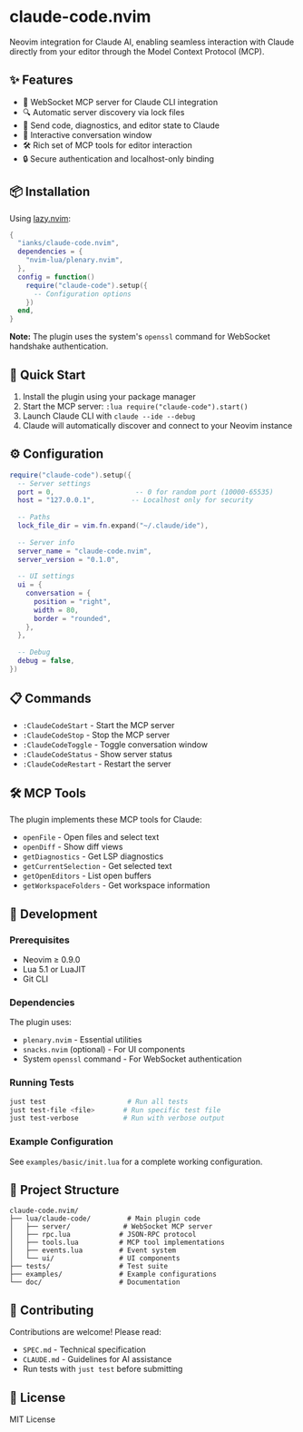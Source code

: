 # claude-code.nvim

Neovim integration for Claude AI, enabling seamless interaction with Claude directly from your editor through the Model Context Protocol (MCP).

## ✨ Features

- 🔌 WebSocket MCP server for Claude CLI integration
- 🔍 Automatic server discovery via lock files
- 📝 Send code, diagnostics, and editor state to Claude
- 💬 Interactive conversation window
- 🛠️ Rich set of MCP tools for editor interaction
- 🔒 Secure authentication and localhost-only binding

## 📦 Installation

Using [lazy.nvim](https://github.com/folke/lazy.nvim):

```lua
{
  "ianks/claude-code.nvim",
  dependencies = {
    "nvim-lua/plenary.nvim",
  },
  config = function()
    require("claude-code").setup({
      -- Configuration options
    })
  end,
}
```

**Note:** The plugin uses the system's `openssl` command for WebSocket handshake authentication.

## 🚀 Quick Start

1. Install the plugin using your package manager
2. Start the MCP server: `:lua require("claude-code").start()`
3. Launch Claude CLI with `claude --ide --debug`
4. Claude will automatically discover and connect to your Neovim instance

## ⚙️ Configuration

```lua
require("claude-code").setup({
  -- Server settings
  port = 0,                    -- 0 for random port (10000-65535)
  host = "127.0.0.1",         -- Localhost only for security
  
  -- Paths
  lock_file_dir = vim.fn.expand("~/.claude/ide"),
  
  -- Server info
  server_name = "claude-code.nvim",
  server_version = "0.1.0",
  
  -- UI settings
  ui = {
    conversation = {
      position = "right",
      width = 80,
      border = "rounded",
    },
  },
  
  -- Debug
  debug = false,
})
```

## 📋 Commands

- `:ClaudeCodeStart` - Start the MCP server
- `:ClaudeCodeStop` - Stop the MCP server
- `:ClaudeCodeToggle` - Toggle conversation window
- `:ClaudeCodeStatus` - Show server status
- `:ClaudeCodeRestart` - Restart the server

## 🛠️ MCP Tools

The plugin implements these MCP tools for Claude:

- `openFile` - Open files and select text
- `openDiff` - Show diff views
- `getDiagnostics` - Get LSP diagnostics
- `getCurrentSelection` - Get selected text
- `getOpenEditors` - List open buffers
- `getWorkspaceFolders` - Get workspace information

## 🔧 Development

### Prerequisites

- Neovim ≥ 0.9.0
- Lua 5.1 or LuaJIT
- Git CLI

### Dependencies

The plugin uses:
- `plenary.nvim` - Essential utilities
- `snacks.nvim` (optional) - For UI components
- System `openssl` command - For WebSocket authentication

### Running Tests

```bash
just test                    # Run all tests
just test-file <file>       # Run specific test file
just test-verbose           # Run with verbose output
```

### Example Configuration

See `examples/basic/init.lua` for a complete working configuration.

## 📁 Project Structure

```
claude-code.nvim/
├── lua/claude-code/         # Main plugin code
│   ├── server/             # WebSocket MCP server
│   ├── rpc.lua            # JSON-RPC protocol
│   ├── tools.lua          # MCP tool implementations
│   ├── events.lua         # Event system
│   └── ui/                # UI components
├── tests/                 # Test suite
├── examples/              # Example configurations
└── doc/                   # Documentation
```

## 🤝 Contributing

Contributions are welcome! Please read:
- `SPEC.md` - Technical specification
- `CLAUDE.md` - Guidelines for AI assistance
- Run tests with `just test` before submitting

## 📄 License

MIT License